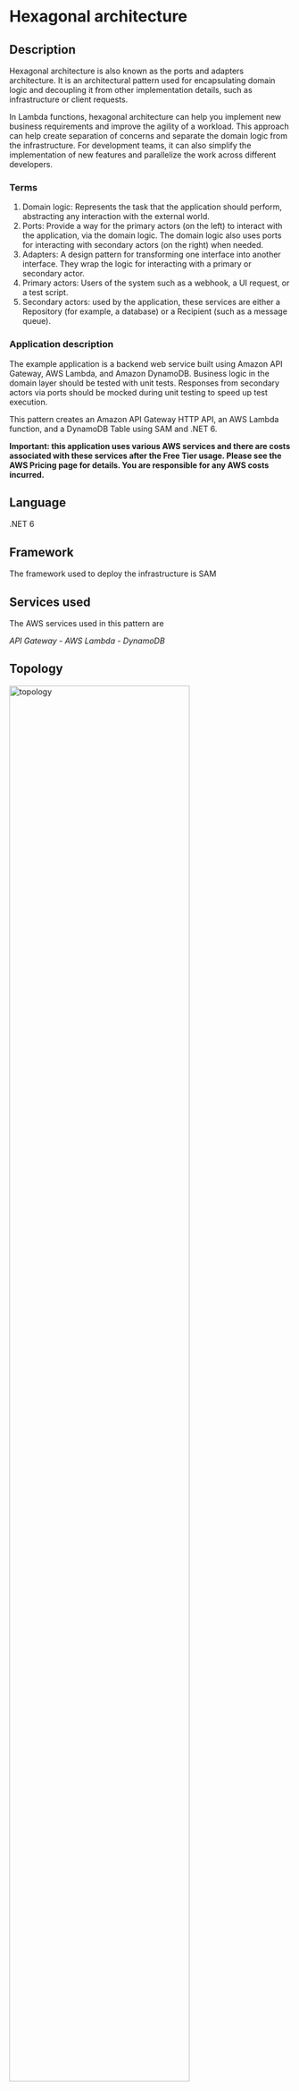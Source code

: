 # Hexagonal architecture

## Description

Hexagonal architecture is also known as the ports and adapters architecture. It is an architectural pattern used for encapsulating domain logic and decoupling it from other implementation details, such as infrastructure or client requests. 

In Lambda functions, hexagonal architecture can help you implement new business requirements and improve the agility of a workload. This approach can help create separation of concerns and separate the domain logic from the infrastructure. For development teams, it can also simplify the implementation of new features and parallelize the work across different developers.

### Terms
1. Domain logic: Represents the task that the application should perform, abstracting any interaction with the external world.
2. Ports: Provide a way for the primary actors (on the left) to interact with the application, via the domain logic. The domain logic also uses ports for interacting with secondary actors (on the right) when needed.
3. Adapters: A design pattern for transforming one interface into another interface. They wrap the logic for interacting with a primary or secondary actor.
4. Primary actors: Users of the system such as a webhook, a UI request, or a test script.
5. Secondary actors: used by the application, these services are either a Repository (for example, a database) or a Recipient (such as a message queue).

### Application description
The example application is a backend web service built using Amazon API Gateway, AWS Lambda, and Amazon DynamoDB. Business logic in the domain layer should be tested with unit tests. Responses from secondary actors via ports should be mocked during unit testing to speed up test execution. 

This pattern creates an Amazon API Gateway HTTP API, an AWS Lambda function, and a DynamoDB Table using SAM and .NET 6.

**Important: this application uses various AWS services and there are costs associated with these services after the Free Tier usage. Please see the AWS Pricing page for details. You are responsible for any AWS costs incurred.**

## Language
.NET 6

## Framework
The framework used to deploy the infrastructure is SAM

## Services used
The AWS services used in this pattern are

*API Gateway - AWS Lambda - DynamoDB*

## Topology

<img src="../docs/hexagonal-architecture.png" alt="topology" width="80%"/>


## Instructions

### Sign up for 3rd party service
We need a 3rd party service to retrieve real-time currencies value for this example, you can use a service like [fixer.io](https://fixer.io/), Create a free account and get the API Key used for consume the API

* In the solution folder update [serverless.template](./serverless.template) file, replace ```<INSERT API KEY>``` with the fixer.io API Key.
* In the integration test folder update [HttpClientFixtrue.cs](./tests/GetStock.IntegrationTests/Fixtures/HttpClientFixture.cs) - replace ```<INSERT API KEY>``` with the fixture.io API key.

### Deploy to AWS
The SAM template contains all the information to deploy AWS resources (an API Gateway, Lambda function and a DynamoDB table) and also the permission required by these services to communicate.

You will be able to create and delete the CloudFormation stack using the SAM CLI.

After the stack is created you can access the follow routes on the API to perform different CRUD actions:

#### GET /stock/{StockID}

Get specific stack price in multiple currencies

### Fill DynamoDB data

Create or update a product in the database, the API expects the below payload:

```json
{
    "StockId": "my-unique-id",    
    "Value": 10
}
```

## Project Structure

The solution is split down into 3 projects:

- [GetStock](./src/GetStock/) *Contains all of the application's business/domain logic*
- [GetStock.UnitTest](./tests/GetStock.UnitTest/) *Contains unit tests that test logic without external dependencies*
- [GetStock.IntegrationTest](./tests/GetStock.IntegrationTest/) * Contains tests that require external dependencies.    

## Automated Tests
The source code for this sample includes automated unit and integration tests. [xUnit](https://xunit.net/) is the primary test framework used to write these tests. A few other libraries and frameworks are used depending on the test case pattern. Please see below.

### Unit Tests 

## [CurrencyConverterTests.cs](./tests/GetStock.UnitTest/Adapters/CurrencyConverterTests.cs)
The goal of these unit tests is to test the CurrencyConverterHttpClient adapter. 

It uses [FakeItEasy](https://fakeiteasy.github.io/) for the mocking framework. The `IHttpClient` interface is mocked.

```c#
[Fact]
public async Task GetCurrencies_returnFailure_returnEmptyList()
{
    var fakeClient = A.Fake<IHttpClient>();
    A.CallTo(() => fakeClient.GetAsync(A<string>._))
        .Returns(Task.FromResult(
    @"{
  ""base"": ""EUR"",
  ""date"": ""2023-01-24"",
  ""rates"": {    
    ""USD"": 1.2345
  },
  ""success"": false,
  ""timestamp"": 1674556804
}"
    ));

    var target = new CurrencyConverterHttpClient(fakeClient);
    var result = await target.GetCurrencies("", Array.Empty<string>());
    var expected = new Dictionary<string, double> { };

    Assert.Equal(expected, result);
}
```

## [StockLogicTests](../hexagonal-architecture/tests/GetStock.UnitTest/Domains/StockLogicTests.cs)

The goal of these unit tests is to test the application's business logic. 
It uses [FakeItEasy](https://fakeiteasy.github.io/) mocking framework with [AutoFake](https://autofac.readthedocs.io/en/latest/integration/fakeiteasy.html) as an automocking container.
Using automocking we can reduce the amount of initialization code needed to set up multiple external dependencies needed for the tests

```c#
[Fact]
public async Task RetrieveStockValuesAsync_StockNotFound_ReturnEmptyList()
{
    using var fake = new AutoFake();

    var fakeStockDb = fake.Resolve<IStockDB>();
    A.CallTo(() => fakeStockDb.GetStockValueAsync(A<string>._))
        .Throws<StockNotFoundException>();

    var target = fake.Resolve<StockLogic>();

    var result = await target.RetrieveStockValuesAsync("stock-1");

    var expected = new StockWithCurrencies("stock-1", Array.Empty<KeyValuePair<string, double>>());

    result.Should().BeEquivalentTo(expected);
}
```

## [FunctionTests.cs](./tests/GetStock.UnitTest/FunctionsTests.cs)
The goal of these unit tests is to test the lambda function entry point. 

It uses [FakeItEasy](https://fakeiteasy.github.io/) mocking framework with [AutoFake](https://autofac.readthedocs.io/en/latest/integration/fakeiteasy.html) as an automocking container.
Using automocking we can reduce the amount of initialization code needed to set up multiple external dependencies needed for the tests

A custom class following the builder pattern is used to [build the API request](./tests/GetStock.UnitTest/Builder/APIGatewayProxyRequestBuilder.cs) to be sent into the handler.

```c#
[Fact]
public void GetStockById_stockIdInPath_callFunctionHandler()
{
    using var autoFake = new AutoFake();

    autoFake.Provide<IHttpHandler, HttpHandler>();

    var target = autoFake.Resolve<Functions>();

    var testLambdaContext = new TestLambdaContext();

    var request = new ApiGatewayProxyRequestBuilder()
        .PathParamter("StockId", "stock-1")
        .Build();

    var result = target.GetStockById(request, testLambdaContext);

    var fakeLogic = autoFake.Resolve<IStockLogic>();

    Assert.Multiple(
            () => result.StatusCode.Should().Be(200),
            () => A.CallTo(() => fakeLogic.RetrieveStockValuesAsync("stock-1")).MustHaveHappened()
        );
}
```

### Integration Tests 
The goal of these tests is to test work along with external dependencies. In a hexagonal architecture these dependencies are called *adapters*. This sample has two such dependencies we need to test:
* [External http based API](./tests/GetStock.IntegrationTest/Adapters/HttpClientTests.cs)
* [DynamoDB table](./tests/GetStock.IntegrationTest/Adapters/StockDynamoDbTests.cs)

Test fixtures has been implemented to setup and teardown these dependencies and remove boilerplate code fomr the tests.
* [HttpClientFixture.cs](./tests/GetStock.IntegrationTest/Fixtures/HttpClientFixture.cs) create a client to send and receive information from 3rd party API and dispose it after test run.
* [DynamoDbTestBase.cs](./tests/GetStock.IntegrationTest/Fixtures/DynamoDbTestBase.cs) create a client to read and store data in dynamoDB, the dynamoDB integration tests can run using [DynamoDB Local](https://docs.aws.amazon.com/amazondynamodb/latest/developerguide/DynamoDBLocal.DownloadingAndRunning.html) or using a real dynamoDb table on AWS. Choosing between the two options is done by setting ```RUN_LOCAL_DB``` on [using.cs](./tests/GetStock.IntegrationTest/Usings.cs)

### 3rd party API tests
[HttpClientTests](./tests/GetStock.IntegrationTest/Adapters/HttpClientTests.cs)
The goal of this test is to demonstrate a test that runs against a 3rd party api. The test interacts with an external service directly and tests the expected responses returned by the API. Before running this test, update the api key in [HttpClientFixture](./tests/GetStock.IntegrationTest/Fixtures/HttpClientFixture.cs).

It uses the [IClassFixture](https://xunit.net/docs/shared-context) feature of [xUnit](https://xunit.net/) to perform setup and teardown logic. The setup code creates an HttpClient with the endpoint url.

### DynamoDB tests
[StockDynamoDbTests](./tests/GetStock.IntegrationTest/Adapters/StockDynamoDbTests.cs)
The goal of these tests is to demonstrate tests that runs against DynamoDB. The test interacts with DynamoDB directly either using a local emulator or the DynamoDB table hosted in AWS. 

To run this test locally you will need to install Docker on the dev machine. To run the tests using your AWS account resources will need to be deployed using the steps in the `Deployment Commands` section above.

It uses the [IClassFixture](https://xunit.net/docs/shared-context) feature of [xUnit](https://xunit.net/) to perform setup and teardown logic. The setup code creates an DynamoDB client with the endpoint url.

## Cleanup

Run the given command to delete the resources that were created. It might take some time for the CloudFormation stack to get deleted.
```
sam delete
```

## Requirements

* [Create an AWS account](https://portal.aws.amazon.com/gp/aws/developer/registration/index.html) if you do not already have one and log in. The IAM user that you use must have sufficient permissions to make necessary AWS service calls and manage AWS resources.
* [AWS CLI](https://docs.aws.amazon.com/cli/latest/userguide/install-cliv2.html) installed and configured
* [Git Installed](https://git-scm.com/book/en/v2/Getting-Started-Installing-Git)
* [AWS Serverless Application Model](https://docs.aws.amazon.com/serverless-application-model/latest/developerguide/serverless-sam-cli-install.html) (AWS SAM) installed
* [.NET 6](https://dotnet.microsoft.com/en-us/download/dotnet/6.0) installed
* [Fixer.io -  3rd party service to retrieve real-time currencies value for this example](https://fixer.io/)
